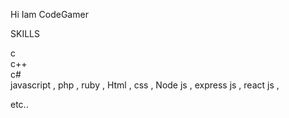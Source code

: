 
Hi Iam CodeGamer

SKILLS

c  
c++  
c#  
javascript , 
php , 
ruby , 
Html , 
css  , 
Node js , 
express js , 
react js , 

etc..  






<!---
C0DEGamer/C0DEGamer is a ✨ special ✨ repository because its `README.md` (this file) appears on your GitHub profile.
You can click the Preview link to take a look at your changes.
--->
